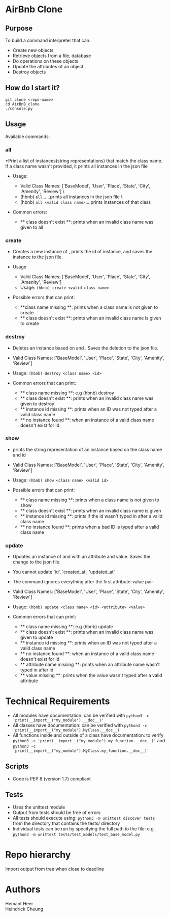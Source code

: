# AirBnb Clone

## Purpose
To build a command interpreter that can:
- Create new objects
- Retrieve objects from a file, database
- Do operations on these objects
- Update the attributes of an object
- Destroy objects

## How do I start it?
`git clone <repo-name>`\
`cd AirBnB_clone`\
`./console.py`

## Usage
Available commands:

### all
*Print a list of instances(string representations) that match the class name. If a class name wasn't provided, it prints all instances in the json file

* Usage:
  * Valid Class Names: ['BaseModel', 'User', 'Place', 'State', 'City', 'Amenity', 'Review'] \
  * (hbnb) `all`......prints all instances in the json file \
  * (hbnb) `all <valid class name>`....prints instances of that class

* Common errors:
  * ** class doesn't exist **:  prints when an invalid class name was given to all

### create
* Creates a new instance of <class-name>, prints the id of instance, and saves the instance to the json file.

* Usage
  * Valid Class Names: ['BaseModel', 'User', 'Place', 'State', 'City', 'Amenity', 'Review']
  * Usage: `(hbnb) create <valid class name>`

* Possible errors that can print:
  * **class name missing **: prints when a class name is not given to create
  * ** class doesn't exist **: prints when an invalid class name is given to create
  
  
### destroy
* Deletes an instance based on <class name> and <id>. Saves the deletion to the json file.

* Valid Class Names: ['BaseModel', 'User', 'Place', 'State', 'City', 'Amenity', 'Review']
* Usage: `(hbnb) destroy <class name> <id>`

* Common errors that can print:
  * ** class name missing **: e.g (hbnb) destroy
  * ** class doesn't exist **: prints when an invalid class name was given to destroy
  * ** instance id missing **: prints when an ID was not typed after a valid class name
  * ** no instance found **: when an instance of a valid class name doesn't exist for id
  
### show
* prints the string representation of an instance based on the class name and id

* Valid Class Names: ['BaseModel', 'User', 'Place', 'State', 'City', 'Amenity', 'Review']
* Usage: `(hbnb) show <class name> <valid id>`

* Possible errors that can print:
  * ** class name missing **: prints when a class name is not given to show
  * ** class doesn't exist **: prints when an invalid class name is given
  * ** instance id missing **: prints if the id wasn't typed in after a valid class name
  * ** no instance found **: prints when a bad ID is typed after a valid class name
  
### update
* Updates an instance of <class name> and <id> with an attribute and value. Saves the change to the json file.

* You cannot update 'id', 'created_at', 'updated_at'
* The command ignores everything after the first attribute-value pair

* Valid Class Names: ['BaseModel', 'User', 'Place', 'State', 'City', 'Amenity', 'Review']
* Usage: `(hbnb) update <class name> <id> <attribute> <value>`

* Common errors that can print:
  * ** class name missing **: e.g (hbnb) update
  * ** class doesn't exist **: prints when an invalid class name was given to update
  * ** instance id missing **: prints when an ID was not typed after a valid class name
  * ** no instance found **: when an instance of a valid class name doesn't exist for id
  * ** attribute name missing **: prints when an attribute name wasn't typed in after id
  * ** value missing **: prints when the value wasn't typed after a valid attribute





# Technical Requirements
- All modules have documentation: can be verified with `python3 -c 'print(__import__("my_module").__doc__)'`
- All classes have documentation: can be verified with `python3 -c 'print(__import__("my_module").MyClass.__doc__)`
- All functions inside and outside of a class have documentation: to verify `python3 -c 'print(__import__("my_module").my_function.__doc__)'` and `python3 -c 'print(__import__("my_module").MyClass.my_function.__doc__)'`

## Scripts
- Code is PEP 8 (version 1.7) compliant

## Tests
- Uses the unittest module
- Output from tests should be free of errors
- All tests should execute using: `python3 -m unittest discover tests` from the directory that contains the tests/ directory
- Individual tests can be run by specifying the full path to the file: e.g. `python3 -m unittest tests/test_models/test_base_model.py`

# Repo hierarchy
Import output from tree when close to deadline

# Authors
Hemant Heer  
Heindrick Cheung
